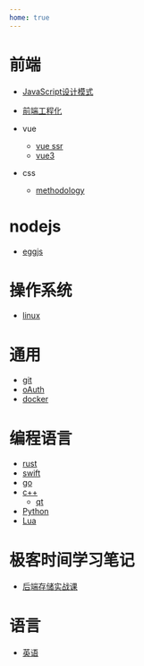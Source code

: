 ```yaml
---
home: true
---
```

# 前端
- [JavaScript设计模式](./frontend/javascript/design_pattern/)
- [前端工程化](./frontend/engineering/index.md)
- vue
  * [vue ssr](./frontend/vue/ssr.md)
  * [vue3](./frontend/vue/vue3.md)

- css
  * [methodology](./frontend/css/methodology/)

# nodejs
- [eggjs](./nodejs/eggjs.md)


# 操作系统
- [linux](./os/linux/index.md)

# 通用
- [git](./common/tools/git.md)
- [oAuth](./common/tools/OAuth/index.md)
- [docker](./common/docker/index.md)


# 编程语言
- [rust](./pl/rust/start.md)
- [swift](./pl/swift/index.md)
- [go](./pl/go.md)
- [c++](./pl/c++/index.md)
    * [qt](./pl/c++/qt/index.md)
- [Python](/pl/python/index.md)
- [Lua](/pl/lua/index.md)

# 极客时间学习笔记
- [后端存储实战课](./geektime/back-end-storage-practical-lession/index.md)


# 语言
- [英语](./language/english/)